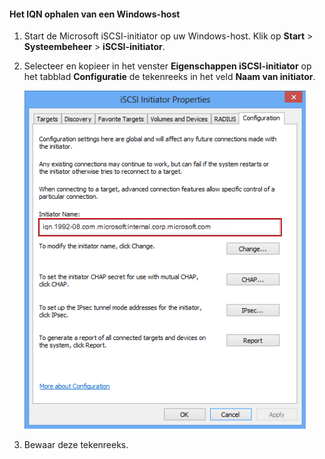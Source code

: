 <!--author=SharS last changed: 9/17/15-->

#### Het IQN ophalen van een Windows-host

1. Start de Microsoft iSCSI-initiator op uw Windows-host. Klik op **Start** > **Systeembeheer** > **iSCSI-initiator**.

2. Selecteer en kopieer in het venster **Eigenschappen iSCSI-initiator** op het tabblad **Configuratie** de tekenreeks in het veld **Naam van initiator**.
 
    ![Eigenschappen iSCSI-initiator](./media/storsimple-get-iqn/HCS_iSCSIInitiatorPropertiesFigureIQN-include.png)

3. Bewaar deze tekenreeks.



<!--HONumber=Jun16_HO2-->


